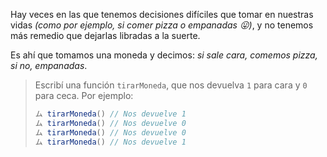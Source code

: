 Hay veces en las que tenemos decisiones difíciles que tomar en nuestras vidas _(como por ejemplo, si comer pizza o empanadas :stuck_out_tongue:)_, y no tenemos más remedio que dejarlas libradas a la suerte. 

Es ahí que tomamos una moneda y decimos: _si sale cara, comemos pizza, si no, empanadas_. 

> Escribí una función `tirarMoneda`, que nos devuelva `1` para cara y `0` para ceca. 
Por ejemplo: 
> 
> ```javascript
> ム tirarMoneda() // Nos devuelve 1
> ム tirarMoneda() // Nos devuelve 0
> ム tirarMoneda() // Nos devuelve 0
> ム tirarMoneda() // Nos devuelve 1
> ```